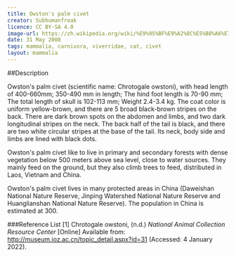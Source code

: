 ```yaml
---
title: Owston's palm civet
creator: Subhumanfreak
licence: CC BY-SA 4.0
image-url: https://zh.wikipedia.org/wiki/%E9%95%BF%E9%A2%8C%E5%B8%A6%E7%8B%B8#/media/File:Chrotogale_owstoni_PWP.jpg 
date: 31 May 2008
tags: mammalia, carnivora, viverridae, cat, civet
layout: mammalia
---
```


##Description

Owston's palm civet (scientific name: Chrotogale owstoni), with head length of 400-660mm; 350-490 mm in length; The hind foot length is 70-90 mm; The total length of skull is 102-113 mm; Weight 2.4-3.4 kg. The coat color is uniform yellow-brown, and there are 5 broad black-brown stripes on the back. There are dark brown spots on the abdomen and limbs, and two dark longitudinal stripes on the neck. The back half of the tail is black, and there are two white circular stripes at the base of the tail. Its neck, body side and limbs are lined with black dots.

Owston's palm civet like to live in primary and secondary forests with dense vegetation below 500 meters above sea level, close to water sources. They mainly feed on the ground, but they also climb trees to feed, distributed in Laos, Vietnam and China.

Owston's palm civet lives in many protected areas in China (Daweishan National Nature Reserve, Jinping Watershed National Nature Reserve and Huanglianshan National Nature Reserve). The population in China is estimated at 300.




###Reference List
[1] Chrotogale owstoni, (n.d.) _National Animal Collection Resource Center_ [Online] Available from:
http://museum.ioz.ac.cn/topic_detail.aspx?id=31 (Accessed: 4 January 2022).

